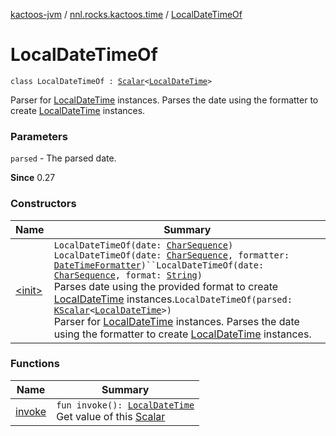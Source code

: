 [kactoos-jvm](../../index.md) / [nnl.rocks.kactoos.time](../index.md) / [LocalDateTimeOf](./index.md)

# LocalDateTimeOf

`class LocalDateTimeOf : `[`Scalar`](../../nnl.rocks.kactoos/-scalar/index.md)`<`[`LocalDateTime`](http://docs.oracle.com/javase/8/docs/api/java/time/LocalDateTime.html)`>`

Parser for [LocalDateTime](http://docs.oracle.com/javase/8/docs/api/java/time/LocalDateTime.html) instances.
Parses the date using the formatter to create
[LocalDateTime](http://docs.oracle.com/javase/8/docs/api/java/time/LocalDateTime.html) instances.

### Parameters

`parsed` - The parsed date.

**Since**
0.27

### Constructors

| Name | Summary |
|---|---|
| [&lt;init&gt;](-init-.md) | `LocalDateTimeOf(date: `[`CharSequence`](https://kotlinlang.org/api/latest/jvm/stdlib/kotlin/-char-sequence/index.html)`)`<br>`LocalDateTimeOf(date: `[`CharSequence`](https://kotlinlang.org/api/latest/jvm/stdlib/kotlin/-char-sequence/index.html)`, formatter: `[`DateTimeFormatter`](http://docs.oracle.com/javase/8/docs/api/java/time/format/DateTimeFormatter.html)`)``LocalDateTimeOf(date: `[`CharSequence`](https://kotlinlang.org/api/latest/jvm/stdlib/kotlin/-char-sequence/index.html)`, format: `[`String`](https://kotlinlang.org/api/latest/jvm/stdlib/kotlin/-string/index.html)`)`<br>Parses date using the provided format to create [LocalDateTime](http://docs.oracle.com/javase/8/docs/api/java/time/LocalDateTime.html) instances.`LocalDateTimeOf(parsed: `[`KScalar`](../../nnl.rocks.kactoos/-k-scalar.md)`<`[`LocalDateTime`](http://docs.oracle.com/javase/8/docs/api/java/time/LocalDateTime.html)`>)`<br>Parser for [LocalDateTime](http://docs.oracle.com/javase/8/docs/api/java/time/LocalDateTime.html) instances. Parses the date using the formatter to create [LocalDateTime](http://docs.oracle.com/javase/8/docs/api/java/time/LocalDateTime.html) instances. |

### Functions

| Name | Summary |
|---|---|
| [invoke](invoke.md) | `fun invoke(): `[`LocalDateTime`](http://docs.oracle.com/javase/8/docs/api/java/time/LocalDateTime.html)<br>Get value of this [Scalar](../../nnl.rocks.kactoos/-scalar/index.md) |
